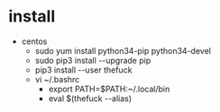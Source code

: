 # install
* centos
    * sudo yum install python34-pip python34-devel
    * sudo pip3 install --upgrade pip
    * pip3 install --user thefuck
    * vi ~/.bashrc
        * export PATH=$PATH:~/.local/bin
        * eval $(thefuck --alias)
